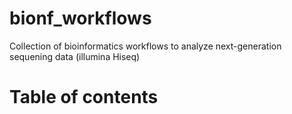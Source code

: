 bionf_workflows
===============

Collection of bioinformatics workflows to analyze next-generation sequening data (illumina Hiseq)


Table of contents
=================
